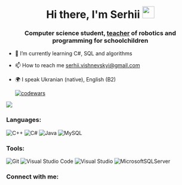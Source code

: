<h1 align="center">Hi there, I'm Serhii</a> 
<img src="https://github.com/blackcater/blackcater/raw/main/images/Hi.gif" height="32"/></h1>
<h3 align="center">Computer science student, <a href="https://inventor.com.ua/bucha-teams/vyshnevskyi-bucha.html" target="_blank">teacher</a> of robotics and programming for schoolchildren</h3>

- 📄 I’m currently learning C#, SQL and algorithms

- 📫 How to reach me serhii.vishnevskyi@gmail.com

- 🌍 I speak Ukranian (native), English (B2)

  [![codewars](https://www.codewars.com/users/AIIFA/badges/large)](https://www.codewars.com/users/AIIFA)  

![](https://github-profile-summary-cards.vercel.app/api/cards/profile-details?username=Serhii-vishn&theme=github_dark)

### Languages:
![C++](https://img.shields.io/badge/c++-%2300599C.svg?style=for-the-badge&logo=c%2B%2B&logoColor=white)
![C#](https://img.shields.io/badge/c%23-%23239120.svg?style=for-the-badge&logo=c-sharp&logoColor=white)
![Java](https://img.shields.io/badge/java-%23ED8B00.svg?style=for-the-badge&logo=openjdk&logoColor=white)
![MySQL](https://img.shields.io/badge/mysql-%2300f.svg?style=for-the-badge&logo=mysql&logoColor=white)

### Tools:
![Git](https://img.shields.io/badge/git-%23F05033.svg?style=for-the-badge&logo=git&logoColor=white)
![Visual Studio Code](https://img.shields.io/badge/Visual%20Studio%20Code-0078d7.svg?style=for-the-badge&logo=visual-studio-code&logoColor=white)
![Visual Studio](https://img.shields.io/badge/Visual%20Studio-5C2D91.svg?style=for-the-badge&logo=visual-studio&logoColor=white)
![MicrosoftSQLServer](https://img.shields.io/badge/Microsoft%20SQL%20Server-CC2927?style=for-the-badge&logo=microsoft%20sql%20server&logoColor=white)

### Connect with me:
<p align="left">
  <a href="https://www.linkedin.com/in/serhii-vyshn/" target="blank"><img align="center" src="https://img.shields.io/badge/linkedin-%230077B5.svg?style=for-the-badge&logo=linkedin&logoColor=white" alt="" height="" width="" /></a>
  <a href="https://t.me/ll_serghiy_ll" target="blank"><img align="center" src="https://img.shields.io/badge/Telegram-2CA5E0?style=for-the-badge&logo=telegram&logoColor=white" alt="" height="" width="" /></a>
</p>
